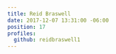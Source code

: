 ```yaml
---
title: Reid Braswell
date: 2017-12-07 13:31:00 -06:00
position: 17
profiles:
  github: reidbraswell1
---
```


